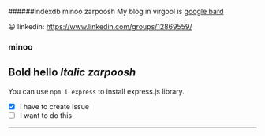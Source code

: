 ######indexdb minoo zarpoosh
My blog in virgool is [google bard]([https://virgool.io/@alirezadigi](https://bard.google.com/)https://bard.google.com/)

😀
linkedin: https://www.linkedin.com/groups/12869559/


### minoo
**Bold hello**
*Italic zarpoosh*
---

You can use `npm i express` to install express.js library. 

- [x] i have to create issue
- [ ] I want to do this 
---

